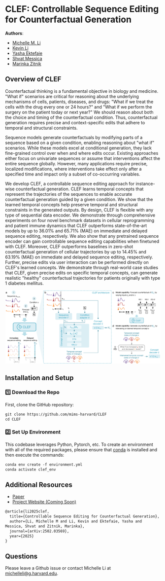 # CLEF: Controllable Sequence Editing for Counterfactual Generation

**Authors**:
- [Michelle M. Li](http://michellemli.com)
- [Kevin Li](https://www.linkedin.com/in/kevinli5941/)
- [Yasha Ektefaie](https://www.yashaektefaie.com)
- [Shvat Messica](https://www.linkedin.com/in/shvatmessica/)
- [Marinka Zitnik](http://zitniklab.hms.harvard.edu)

## Overview of CLEF

Counterfactual thinking is a fundamental objective in biology and medicine. "What if" scenarios are critical for reasoning about the underlying mechanisms of cells, patients, diseases, and drugs: "What if we treat the cells with the drug every one or 24 hours?" and "What if we perform the surgery on the patient today or next year?" We should reason about both the choice and timing of the counterfactual condition. Thus, counterfactual generation requires precise and context-specific edits that adhere to temporal and structural constraints.

Sequence models generate counterfactuals by modifying parts of a sequence based on a given condition, enabling reasoning about "what if" scenarios. While these models excel at conditional generation, they lack fine-grained control over when and where edits occur. Existing approaches either focus on univariate sequences or assume that interventions affect the entire sequence globally. However, many applications require precise, localized modifications, where interventions take effect only after a specified time and impact only a subset of co-occurring variables.

We develop CLEF, a controllable sequence editing approach for instance-wise counterfactual generation. CLEF learns temporal concepts that represent the trajectories of the sequences to enable accurate counterfactual generation guided by a given condition. We show that the learned temporal concepts help preserve temporal and structural constraints in the generated outputs. By design, CLEF is flexible with any type of sequential data encoder. We demonstrate through comprehensive experiments on four novel benchmark datasets in cellular reprogramming and patient immune dynamics that CLEF outperforms state-of-the-art models by up to 36.01% and 65.71% (MAE) on immediate and delayed sequence editing, respectively. We also show that any pretrained sequence encoder can gain controllable sequence editing capabilities when finetuned with CLEF. Moreover, CLEF outperforms baselines in zero-shot counterfactual generation of cellular trajectories by up to 14.45% and 63.19% (MAE) on immediate and delayed sequence editing, respectively. Further, precise edits via user interaction can be performed directly on CLEF's learned concepts. We demonstrate through real-world case studies that CLEF, given precise edits on specific temporal concepts, can generate realistic "healthy" counterfactual trajectories for patients originally with type 1 diabetes mellitus.

<p align="center">
<img src="img/clef_overview.png?raw=true" width="700" >
</p>


## Installation and Setup

### :one: Download the Repo

First, clone the GitHub repository:

```
git clone https://github.com/mims-harvard/CLEF
cd CLEF
```

### :two: Set Up Environment

This codebase leverages Python, Pytorch, etc. To create an environment with all of the required packages, please ensure that [conda](https://docs.conda.io/projects/conda/en/latest/user-guide/install/index.html) is installed and then execute the commands:

```
conda env create -f environment.yml
conda activate clef_env
```

## Additional Resources

- [Paper](https://arxiv.org/abs/2502.03569)
- [Project Website (Coming Soon)]()

```
@article{li2025clef,
  title={Controllable Sequence Editing for Counterfactual Generation},
  author={Li, Michelle M and Li, Kevin and Ektefaie, Yasha and Messica, Shvat and Zitnik, Marinka},
  journal={arXiv:2502.03569},
  year={2025}
}
```


## Questions

Please leave a Github issue or contact Michelle Li at michelleli@g.harvard.edu.
